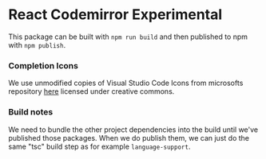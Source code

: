 # React Codemirror Experimental

This package can be built with `npm run build` and then published to npm with `npm publish`.

### Completion Icons

We use unmodified copies of Visual Studio Code Icons from microsofts repository [here](https://github.com/microsoft/vscode-icons) licensed under creative commons.

### Build notes

We need to bundle the other project dependencies into the build until we've published those packages. When we do publish them, we can just do the same "tsc" build step as for example `language-support`.
